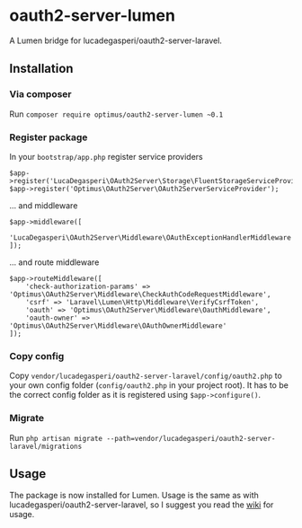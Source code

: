 # oauth2-server-lumen
A Lumen bridge for lucadegasperi/oauth2-server-laravel.

## Installation

### Via composer

Run ```composer require optimus/oauth2-server-lumen ~0.1```

### Register package

In your ```bootstrap/app.php``` register service providers

```
$app->register('LucaDegasperi\OAuth2Server\Storage\FluentStorageServiceProvider');
$app->register('Optimus\OAuth2Server\OAuth2ServerServiceProvider');
```

... and middleware

```
$app->middleware([
    'LucaDegasperi\OAuth2Server\Middleware\OAuthExceptionHandlerMiddleware'
]);
```

... and route middleware

```
$app->routeMiddleware([
    'check-authorization-params' => 'Optimus\OAuth2Server\Middleware\CheckAuthCodeRequestMiddleware',
    'csrf' => 'Laravel\Lumen\Http\Middleware\VerifyCsrfToken',
    'oauth' => 'Optimus\OAuth2Server\Middleware\OauthMiddleware',
    'oauth-owner' => 'Optimus\OAuth2Server\Middleware\OAuthOwnerMiddleware'
]);
```

### Copy config

Copy ```vendor/lucadegasperi/oauth2-server-laravel/config/oauth2.php``` to your own config folder (```config/oauth2.php``` in your project root). It has to be the correct config folder as it is registered using ```$app->configure()```.

### Migrate

Run ```php artisan migrate --path=vendor/lucadegasperi/oauth2-server-laravel/migrations```

## Usage

The package is now installed for Lumen. Usage is the same as with lucadegasperi/oauth2-server-laravel, so I suggest you read 
the [wiki](https://github.com/lucadegasperi/oauth2-server-laravel/wiki) for usage.

